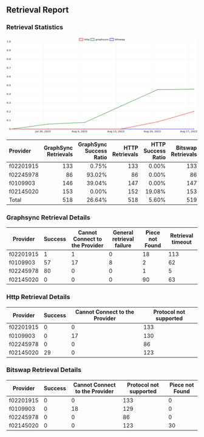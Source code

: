 ## Retrieval Report
### Retrieval Statistics
<img src="https://raw.githubusercontent.com/data-preservation-programs/filplus-checker-assets/main/filecoin-project/filecoin-plus-large-datasets/issues/1047/1693617719150.png"/>

| Provider  | GraphSync Retrievals | GraphSync Success Ratio | HTTP Retrievals | HTTP Success Ratio | Bitswap Retrievals | Bitswap Success Ratio |
| :-------- | -------------------: | ----------------------: | --------------: | -----------------: | -----------------: | --------------------: |
| f02201915 |                  133 |                   0.75% |             133 |              0.00% |                133 |                 0.00% |
| f02245978 |                   86 |                  93.02% |              86 |              0.00% |                 86 |                 0.00% |
| f0109903  |                  146 |                  39.04% |             147 |              0.00% |                147 |                 0.00% |
| f02145020 |                  153 |                   0.00% |             152 |             19.08% |                153 |                 0.00% |
| Total     |                  518 |                  26.64% |             518 |              5.60% |                519 |                 0.00% |

### Graphsync Retrieval Details
| Provider  | Success | Cannot Connect to the Provider | General retrieval failure | Piece not Found | Retrieval timeout |
| --------- | ------- | ------------------------------ | ------------------------- | --------------- | ----------------- |
| f02201915 | 1       | 1                              | 0                         | 18              | 113               |
| f0109903  | 57      | 17                             | 8                         | 2               | 62                |
| f02245978 | 80      | 0                              | 0                         | 1               | 5                 |
| f02145020 | 0       | 0                              | 0                         | 90              | 63                |

### Http Retrieval Details
| Provider  | Success | Cannot Connect to the Provider | Protocol not supported |
| --------- | ------- | ------------------------------ | ---------------------- |
| f02201915 | 0       | 0                              | 133                    |
| f0109903  | 0       | 17                             | 130                    |
| f02245978 | 0       | 0                              | 86                     |
| f02145020 | 29      | 0                              | 123                    |

### Bitswap Retrieval Details
| Provider  | Success | Cannot Connect to the Provider | Protocol not supported | Piece not Found |
| --------- | ------- | ------------------------------ | ---------------------- | --------------- |
| f02201915 | 0       | 0                              | 133                    | 0               |
| f0109903  | 0       | 18                             | 129                    | 0               |
| f02245978 | 0       | 0                              | 86                     | 0               |
| f02145020 | 0       | 0                              | 123                    | 30              |

